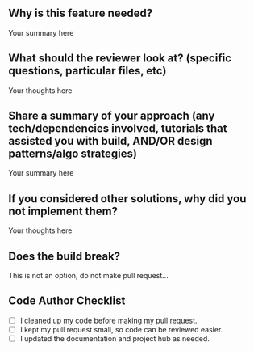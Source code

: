 ## Why is this feature needed?
Your summary here

## What should the reviewer look at? (specific questions, particular files, etc) 
Your thoughts here

## Share a summary of your approach (any tech/dependencies involved, tutorials that assisted you with build, AND/OR design patterns/algo strategies)
Your summary here

## If you considered other solutions, why did you not implement them?
Your thoughts here

## Does the build break? 
This is not an option, do not make pull request...


## Code Author Checklist 
- [ ] I cleaned up my code before making my pull request. 
- [ ] I kept my pull request small, so code can be reviewed easier.
- [ ] I updated the documentation and project hub as needed. 
